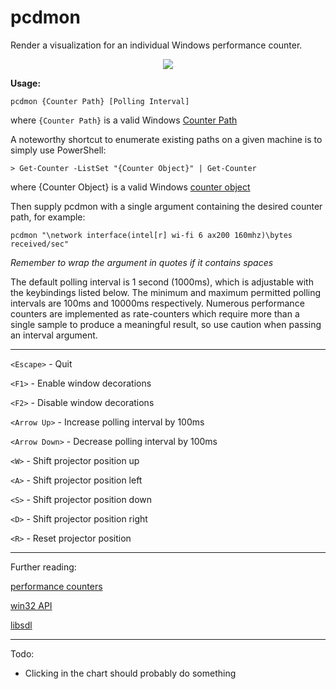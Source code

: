 # pcdmon

Render a visualization for an individual Windows performance counter.

<div align="center">
<img src="https://i.imgur.com/j36eTpa.png">
</div>

**Usage:**

`pcdmon {Counter Path} [Polling Interval]`

where `{Counter Path}` is a valid Windows [Counter Path](https://docs.microsoft.com/en-us/windows/win32/perfctrs/specifying-a-counter-path)

A noteworthy shortcut to enumerate existing paths on a given machine is to simply use PowerShell:

`> Get-Counter -ListSet "{Counter Object}" | Get-Counter`

where {Counter Object} is a valid Windows [counter object](https://docs.microsoft.com/en-us/previous-versions/windows/it-pro/windows-server-2003/cc783073(v=ws.10))

Then supply pcdmon with a single argument containing the desired counter path, for example:

`pcdmon "\network interface(intel[r] wi-fi 6 ax200 160mhz)\bytes received/sec"`

*Remember to wrap the argument in quotes if it contains spaces*

The default polling interval is 1 second (1000ms), which is adjustable with the keybindings listed below. The minimum and maximum permitted polling intervals are 100ms and 10000ms respectively. Numerous performance counters are implemented as rate-counters which require more than a single sample to produce a meaningful result, so use caution when passing an interval argument. 


---

`<Escape>` - Quit

`<F1>` - Enable window decorations

`<F2>` - Disable window decorations

`<Arrow Up>` - Increase polling interval by 100ms

`<Arrow Down>` - Decrease polling interval by 100ms

`<W>` - Shift projector position up

`<A>` - Shift projector position left

`<S>` - Shift projector position down

`<D>` - Shift projector position right

`<R>` - Reset projector position

---

Further reading:

[performance counters](https://docs.microsoft.com/en-us/windows/win32/perfctrs/using-performance-counters)

[win32 API](https://docs.microsoft.com/en-us/windows/win32/)

[libsdl](https://www.libsdl.org/)

---

Todo:

- Clicking in the chart should probably do something